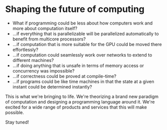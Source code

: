 # Shaping the future of computing

- What if programming could be less about how computers work and more about computation itself?
- ...if everything that is parallelizable will be parallelized automatically to benefit from multicore processors?
- ...if computation that is more suitable for the GPU could be moved there effortlessly?
- ...if computation could seamlessly work over networks to extend to different machines?
- ...if doing anything that is unsafe in terms of memory access or concurrency was impossible?
- ...if correctness could be proved at compile-time?
- ...if programs could be like time machines in that the state at a given instant could be determined instantly?

This is what we're bringing to life. We're theorizing a brand new paradigm of computation and designing a programming language around it. We're excited for a wide range of products and services that this will make possible.

Stay tuned!